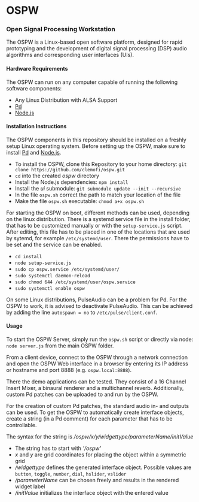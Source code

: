 # OSPW

### Open Signal Processing Workstation

The OSPW is a Linux-based open software platform, designed for rapid prototyping and the development of digital signal processing (DSP) audio algorithms and corresponding user interfaces (UIs).

#### Hardware Requirements

The OSPW can run on any computer capable of running the following software components:

- Any Linux Distribution with ALSA Support
- [Pd](https://github.com/pure-data/pure-data)
- [Node.js](https://nodejs.org/en/)

#### Installation Instructions

The OSPW components in this repository should be installed on a freshly setup Linux operating system. Before setting up the OSPW, make sure to install [Pd](https://github.com/pure-data/pure-data) and [Node.js](https://nodejs.org/en/).

- To install the OSPW, clone this Repository to your home directory: `git clone https://github.com/clemofi/ospw.git`
- `cd` into the created *ospw* directory
- Install the Node.js dependencies: `npm install`
- Install the *ui* submodule: `git submodule update --init --recursive`
- In the file `ospw.sh` correct the path to match your location of the file
- Make the file `ospw.sh` executable: `chmod a+x ospw.sh`

For starting the OSPW on boot, different methods can be used, depending on the linux distribution. There is a systemd service file in the install folder, that has to be customized manually or with the `setup-service.js` script. After editing, this file has to be placed in one of the locations that are used by sytemd, for example `/etc/systemd/user`. There the permissions have to be set and the service can be enabled.

- `cd install`
- `node setup-service.js `
- `sudo cp ospw.service /etc/systemd/user/`
- `sudo systemctl daemon-reload`
- `sudo chmod 644 /etc/systemd/user/ospw.service`
- `sudo systemctl enable ospw`

On some Linux distributions, PulseAudio can be a problem for Pd. For the OSPW to work, it is advised to deactivate PulseAudio. This can be achieved by adding the line `autospawn = no` to `/etc/pulse/client.conf`.

#### Usage

To start the OSPW Server, simply run the `ospw.sh` script or directly via node: `node server.js` from the main OSPW folder.

From a client device, connect to the OSPW through a network connection and open the OSPW Web interface in a browser by entering its IP address or hostname and port 8888 (e.g. `ospw.local:8888`).

There the demo applications can be tested. They consist of a 16 Channel Insert Mixer, a binaural renderer and a multichannel reverb.
Additionally, custom Pd patches can be uploaded to and run by the OSPW.

For the creation of custom Pd patches, the standard audio in- and outputs can be used.
To get the OSPW to automatically create interface objects, create a string (in a Pd comment) for each parameter that has to be controllable.

The syntax for the string is */ospw/x/y/widgettype/parameterName/initValue*

- The string has to start with *'/ospw'*
- *x* and *y* are grid coordinates for placing the object within a symmetric grid
- */widgettype* defines the generated interface object. Possible values are `button`, `toggle`, `number`, `dial`, `hslider`, `vslider`
- */parameterName* can be chosen freely and results in the rendered widget label
- */initValue* initializes the interface object with the entered value
